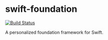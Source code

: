 # swift-foundation

[![Build Status](https://travis-ci.org/royhsu/swift-foundation.svg?branch=master)](https://travis-ci.org/royhsu/swift-foundation)

A personalized  foundation framework for Swift.